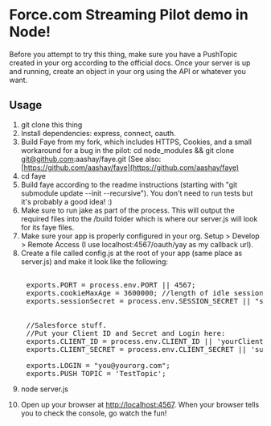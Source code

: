 Force.com Streaming Pilot demo in Node!
====================================

Before you attempt to try this thing, make sure you have a PushTopic created in your org according to the official docs.  Once your server is up and running, create an object in your org using the API or whatever you want.

Usage
------

1. git clone this thing
2. Install dependencies: express, connect, oauth. 
3. Build Faye from my fork, which includes HTTPS, Cookies, and a small workaround for a bug in the pilot: cd node_modules && git clone git@github.com:aashay/faye.git  (See also: [https://github.com/aashay/faye](https://github.com/aashay/faye)
4. cd faye
5. Build faye according to the readme instructions (starting with "git submodule update --init --recursive"). You don't need to run tests but it's probably a good idea! :)
6. Make sure to run jake as part of the process.  This will output the required files into the /build folder which is where our server.js will look for its faye files.
7. Make sure your app is properly configured in your org.  Setup > Develop > Remote Access  (I use localhost:4567/oauth/yay as my callback url).
8. Create a file called config.js at the root of your app (same place as server.js) and make it look like the following:
<pre>
    
    exports.PORT = process.env.PORT || 4567; 
    exports.cookieMaxAge = 3600000; //length of idle session in ms
    exports.sessionSecret = process.env.SESSION_SECRET || "someSessionSecret";


    //Salesforce stuff.    
    //Put your Client ID and Secret and Login here:
    exports.CLIENT_ID = process.env.CLIENT_ID || 'yourClientId';
    exports.CLIENT_SECRET = process.env.CLIENT_SECRET || 'superSecret';

    exports.LOGIN = "you@yourorg.com";
    exports.PUSH_TOPIC = 'TestTopic';
</pre>
9. node server.js 

10. Open up your browser at [http://localhost:4567](http://localhost:4567).  When your browser tells you to check the console, go watch the fun!